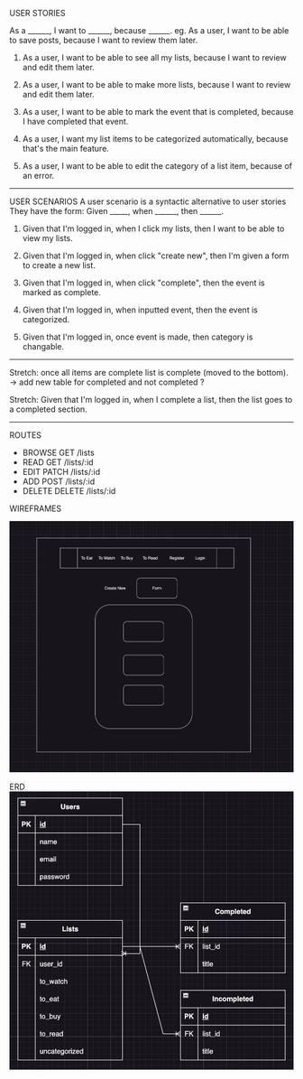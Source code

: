 USER STORIES

As a ______, I want to ______, because ______.
eg. As a user, I want to be able to save posts, because I want to review them later.

1) As a user, I want to be able to see all my lists, because I want to review and edit them later.

2) As a user, I want to be able to make more lists, because I want to review and edit them later.

3) As a user, I want to be able to mark the event that is completed, because I have completed that event.

4) As a user, I want my list items to be categorized automatically, because that's the main feature.

5) As a user, I want to be able to edit the category of a list item, because of an error.

---------------
USER SCENARIOS
A user scenario is a syntactic alternative to user stories
They have the form: Given _____, when ______, then ______.


 1) Given that I'm logged in, when I click my lists, then I want to be able to view my lists.

 2) Given that I'm logged in, when click "create new", then I'm given a form to create a new list.
 
 3) Given that I'm logged in, when click "complete", then the event is marked as complete.

 4) Given that I'm logged in, when inputted event, then the event is categorized.

 5) Given that I'm logged in, once event is made, then category is changable.

----------------

Stretch: once all items are complete list is complete (moved to the bottom). -> add new table for completed and not completed ?

Stretch:  Given that I'm logged in, when I complete a list, then the list goes to a completed section.


---------------

ROUTES  

- BROWSE  GET     /lists
- READ    GET     /lists/:id
- EDIT    PATCH   /lists/:id
- ADD     POST    /lists/:id
- DELETE  DELETE  /lists/:id


WIREFRAMES

![Mock Style](https://github.com/Arshya-S/Group-3---Midterm/blob/master/planning/Screenshot%202023-06-30%20at%204.48.37%20PM.png?raw=true)


ERD
![Mock Style](https://github.com/Arshya-S/Group-3---Midterm/blob/master/planning/Screenshot_2023-06-30_at_4.50.22_PM.png?raw=true)








